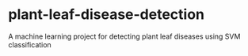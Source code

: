 # plant-leaf-disease-detection
A machine learning project for detecting plant leaf diseases using SVM classification

